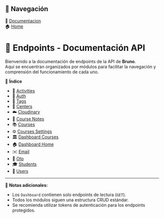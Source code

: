 ## 🔗 Navegación  

📖 [Documentacion](../index.MD "Docuemntacion Home")  
🏠 [Home](../../README.MD "Home") 


# 📌 Endpoints - Documentación API

Bienvenido a la documentación de endpoints de la API de **Bruno**.  
Aquí se encuentran organizados por módulos para facilitar la navegación y comprensión del funcionamiento de cada uno.  

📌 **Índice**  
- 📂 [Activities](./activities.MD)  
- 🔑 [Auth](./AuthDocumentation.MD)  
- 📌  [Tags](./TagsDocumentatios.MD)   
- 🏢 [Centers](#centers)  
- ☁️ [Cloudinary](#cloudinary)  
- 📘 [Course Notes](#course-notes)  
- 📚 [Courses](#courses)  
- ⚙️ [Courses Settings](./CourseSettingsDocumentation.MD)  
- 🏛️ [Dashboard Courses](#dashboard-courses)  
- 🏠 [Dashboard Home](#dashboard-home)  
- ✉️ [Email](#email)  
- 🔢 [Otp](#otp)  
- 🎓 [Students](#students)  
- 👥 [Users](#users)  

---

📝 **Notas adicionales:**  
- Los `Dashboard` contienen solo endpoints de lectura (`GET`).  
- Todos los módulos siguen una estructura CRUD estándar.  
- Se recomienda utilizar tokens de autenticación para los endpoints protegidos.  
 
